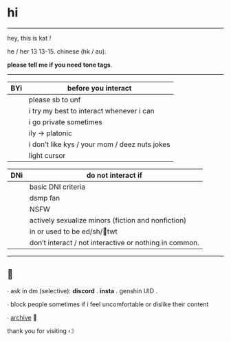 # hi

-----------------------------------------------------------

hey, this is kat *!*


he / her 13 13-15. chinese (hk / au). 

**please tell me if you need tone tags**. 


----------------------------------


| **BYi** | **before you interact** |
| --- | ------------------- |
|     | please sb to unf |
|     | i try my best to interact whenever i can |
|     | i go private sometimes |
|     | ily → platonic |
|     | i don’t like kys / your mom / deez nuts jokes |
|     | light cursor |

| **DNi** | **do not interact if** |
| --- | ------------------ |
|     | basic DNI criteria |
|     | dsmp fan |
|     | NSFW |
|     | actively sexualize minors (fiction and nonfiction) |
|     | in or used to be ed/sh/💐twt |
|     | don’t interact / not interactive or nothing in common. |


----------------------------------


## 📝

∙ ask in dm (selective): **discord** . **insta** . genshin UID .

∙ block people sometimes if i feel uncomfortable or dislike their content

∙ [archive](https://twitter.com/jydz09) 


thank you for visiting ‹𝟹
